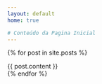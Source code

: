 ```yaml
---
layout: default
home: true

# Conteúdo da Pagina Inicial
---
```


{% for post in site.posts %}
<section id="{{post.name}}" class="white-space-160">
  {{ post.content }}
</section>
{% endfor %}
